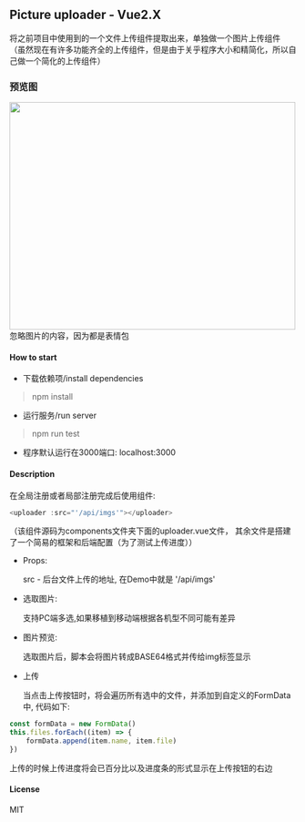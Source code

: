 ## Picture uploader - Vue2.X
将之前项目中使用到的一个文件上传组件提取出来，单独做一个图片上传组件
（虽然现在有许多功能齐全的上传组件，但是由于关乎程序大小和精简化，所以自己做一个简化的上传组件）

### 预览图
<img src="https://github.com/watson-yan/vue-uploader/blob/master/static/preview.png" width="502" height="400"/>
忽略图片的内容，因为都是表情包

#### How to start
* 下载依赖项/install dependencies
> npm install

* 运行服务/run server
> npm run test

* 程序默认运行在3000端口: localhost:3000

#### Description
在全局注册或者局部注册完成后使用组件:
``` javascript
<uploader :src="'/api/imgs'"></uploader>
```
（该组件源码为components文件夹下面的uploader.vue文件， 其余文件是搭建了一个简易的框架和后端配置（为了测试上传进度））

* Props:

	src - 后台文件上传的地址, 在Demo中就是 '/api/imgs'

* 选取图片:

	支持PC端多选,如果移植到移动端根据各机型不同可能有差异

* 图片预览:

	选取图片后，脚本会将图片转成BASE64格式并传给img标签显示

* 上传

	当点击上传按钮时，将会遍历所有选中的文件，并添加到自定义的FormData中, 代码如下:
	
```javascript
const formData = new FormData()
this.files.forEach((item) => {
	formData.append(item.name, item.file)
})
```
上传的时候上传进度将会已百分比以及进度条的形式显示在上传按钮的右边


#### License
MIT


